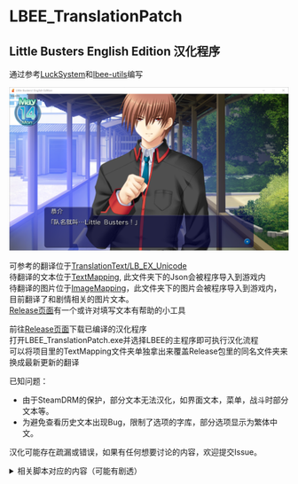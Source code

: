 # LBEE_TranslationPatch  
## Little Busters English Edition 汉化程序

通过参考[LuckSystem](https://github.com/wetor/LuckSystem)和[lbee-utils](https://github.com/G2-Games/lbee-utils)编写  

![Preview](Preview/LBEE.jpg)  

可参考的翻译位于[TranslationText/LB_EX_Unicode](TranslationText/LB_EX_Unicode)  
待翻译的文本位于[TextMapping](TextMapping), 此文件夹下的Json会被程序导入到游戏内  
待翻译的图片位于[ImageMapping](ImageMapping)，此文件夹下的图片会被程序导入到游戏内，目前翻译了和剧情相关的图片文本。  
[Release页面](https://github.com/Jack-Myth/LBEE_TranslationPatch/releases)有一个或许对填写文本有帮助的小工具  

前往[Release页面](https://github.com/Jack-Myth/LBEE_TranslationPatch/releases)下载已编译的汉化程序  
打开LBEE_TranslationPatch.exe并选择LBEE的主程序即可执行汉化流程  
可以将项目里的TextMapping文件夹单独拿出来覆盖Release包里的同名文件夹来换成最新更新的翻译  

已知问题：  
- 由于SteamDRM的保护，部分文本无法汉化，如界面文本，菜单，战斗时部分文本等。  
- 为避免查看历史文本出现Bug，限制了选项的字库，部分选项显示为繁体中文。  

汉化可能存在疏漏或错误，如果有任何想要讨论的内容，欢迎提交Issue。

<details>
<summary>相关脚本对应的内容（可能有剧透）</summary>  

|脚本文件|内容|
|-------|----|
|_KEYWORD|BusterPedia关键字的解释
|_SAYAVOICE|应该是沙耶线小游戏的字幕
|_VARSTR|各种战斗文本，场景文本，角色等
|SEEN0513—SEEN0528|共通线
|SEEN1000—SEEN1004|小毬线
|SEEN1200—SEEN1203|佐佐美线
|SEEN2000—SEEN2004|铃线
|SEEN2005|恭介的一问一答
|SEEN2100|习得各种球时的对话
|SEEN2500|和真人玩的对话
|SEEN2513—SEEN2523|Refrain
|SEEN2600|踢罐子游戏
|SEEN2601|人偶剧演出
|SEEN2602|Refrain BadEnd
|SEEN2603|Refrain TrueEnd
|SEEN2800—SEEN2808|沙耶线（理树视角）
|SEEN2809|沙耶线（迷宫对话）
|SEEN2810—SEEN2888|沙耶线（沙耶视角）
|SEEN3000—SEEN3524|叶留佳线
|SEEN3600—SEEN3800|佳奈多线
|SEEN3900|叶留佳线 BadEnd
|SEEN4000—SEEN4103|库特线
|SEEN4444|（不清楚，某个总结剧情？）
|SEEN5000—SEEN5006|来谷线
|SEEN5522|练习时女生们的对话
|SEEN6000—SEEN6003|美鱼线
|SEEN6010|短歌比赛
|SEEN6100|科学部给美鱼配发新武器
|SEEN6101—SEEN6102|假面·齐藤对话
|SEEN6518|讨伐迷之生物
|SEEN8030|棒球比赛
|SEEN8110|棒球比赛选项
|SEEN8220|棒球比赛通知
|SEEN8250|（一句奇怪的话，不知道是什么）
|SEEN8580—SEEN8620|部分战斗提示
|SEEN8731—SEEN8737|战斗排位赛相关文本
|SEEN8750—SEEN9700|剧情战斗

上表中过滤了未解析出可翻译文本的脚本。  
</details>
